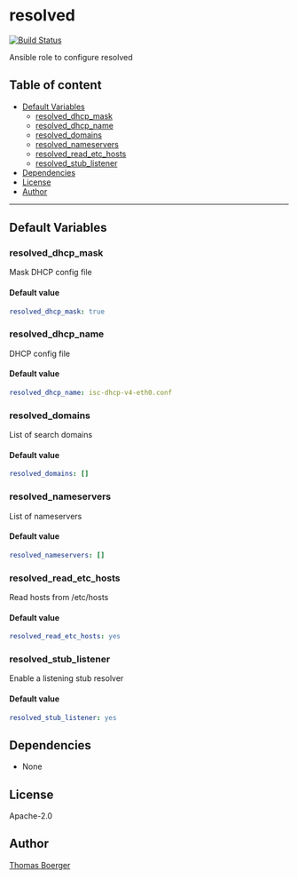 # resolved

[![Build Status](https://cloud.drone.io/api/badges/rolehippie/resolved/status.svg)](https://cloud.drone.io/rolehippie/resolved)

Ansible role to configure resolved

## Table of content

* [Default Variables](#default-variables)
  * [resolved_dhcp_mask](#resolved_dhcp_mask)
  * [resolved_dhcp_name](#resolved_dhcp_name)
  * [resolved_domains](#resolved_domains)
  * [resolved_nameservers](#resolved_nameservers)
  * [resolved_read_etc_hosts](#resolved_read_etc_hosts)
  * [resolved_stub_listener](#resolved_stub_listener)
* [Dependencies](#dependencies)
* [License](#license)
* [Author](#author)

---

## Default Variables

### resolved_dhcp_mask

Mask DHCP config file

#### Default value

```YAML
resolved_dhcp_mask: true
```

### resolved_dhcp_name

DHCP config file

#### Default value

```YAML
resolved_dhcp_name: isc-dhcp-v4-eth0.conf
```

### resolved_domains

List of search domains

#### Default value

```YAML
resolved_domains: []
```

### resolved_nameservers

List of nameservers

#### Default value

```YAML
resolved_nameservers: []
```

### resolved_read_etc_hosts

Read hosts from /etc/hosts

#### Default value

```YAML
resolved_read_etc_hosts: yes
```

### resolved_stub_listener

Enable a listening stub resolver

#### Default value

```YAML
resolved_stub_listener: yes
```

## Dependencies

* None

## License

Apache-2.0

## Author

[Thomas Boerger](https://github.com/tboerger)
